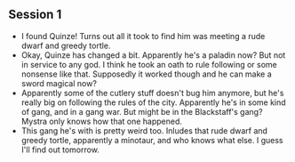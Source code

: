 ## Session 1
* I found Quinze! Turns out all it took to find him was meeting a rude dwarf and greedy tortle.
* Okay, Quinze has changed a bit. Apparently he's a paladin now? But not in service to any god. I think he took an oath to rule following or some nonsense like that. Supposedly it worked though and he can make a sword magical now?
* Apparently some of the cutlery stuff doesn't bug him anymore, but he's really big on following the rules of the city. Apparently he's in some kind of gang, and in a gang war. But might be in the Blackstaff's gang? Mystra only knows how that one happened.
* This gang he's with is pretty weird too. Inludes that rude dwarf and greedy tortle, apparently a minotaur, and who knows what else. I guess I'll find out tomorrow.
